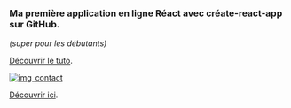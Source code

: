 ### Ma première application en ligne Réact avec créate-react-app sur GitHub. 
*(super pour les débutants)*

[Découvrir le tuto](https://youtu.be/ziPzOp6j0Oo).

[![img_contact](./src/antonio.gif)](https://franckdun.github.io/react-deploy-001/)

[Découvrir ici](https://franckdun.github.io/react-deploy-001/).

